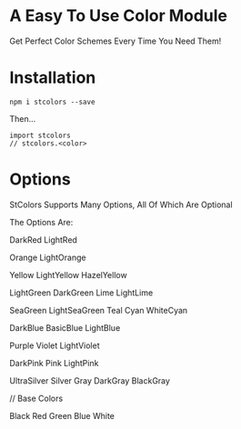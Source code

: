 # A Easy To Use Color Module

Get Perfect Color Schemes Every Time You Need Them!

# Installation

`npm i stcolors --save`

Then...

```
import stcolors
// stcolors.<color>
```

# Options

StColors Supports Many Options, All Of Which Are Optional

The Options Are:

DarkRed
LightRed

Orange
LightOrange

Yellow
LightYellow
HazelYellow

LightGreen
DarkGreen
Lime
LightLime

SeaGreen
LightSeaGreen
Teal
Cyan
WhiteCyan

DarkBlue
BasicBlue
LightBlue

Purple
Violet
LightViolet

DarkPink
Pink
LightPink

UltraSilver
Silver
Gray
DarkGray
BlackGray

// Base Colors

Black
Red
Green
Blue
White